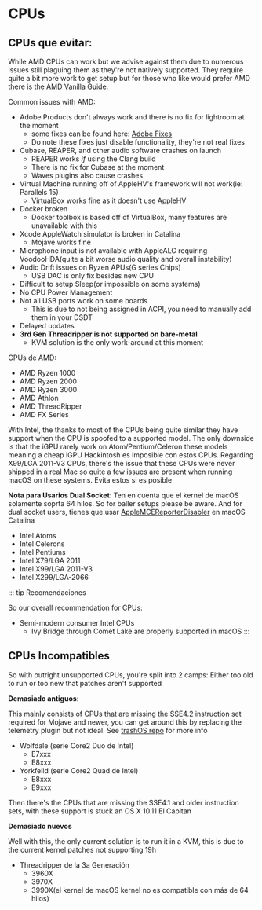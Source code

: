 # CPUs

## CPUs que evitar:

While AMD CPUs can work but we advise against them due to numerous issues still plaguing them as they're not natively supported. They require quite a bit more work to get setup but for those who like would prefer AMD there is the [AMD Vanilla Guide](https://vanilla.amd-osx.com). 

Common issues with AMD:
* Adobe Products don't always work and there is no fix for lightroom at the moment
   * some fixes can be found here: [Adobe Fixes](https://adobe.amd-osx.com/)
   * Do note these fixes just disable functionality, they're not real fixes
* Cubase, REAPER, and other audio software crashes on launch
   * REAPER works *if* using the Clang build
   * There is no fix for Cubase at the moment
   * Waves plugins also cause crashes
* Virtual Machine running off of AppleHV's framework will not work(ie: Parallels 15)
   * VirtualBox works fine as it doesn't use AppleHV
* Docker broken
   * Docker toolbox is based off of VirtualBox, many features are unavailable with this
* Xcode AppleWatch simulator is broken in Catalina
   * Mojave works fine
* Microphone input is not available with AppleALC requiring VoodooHDA(quite a bit worse audio quality and overall instability)
* Audio Drift issues on Ryzen APUs(G series Chips)
   * USB DAC is only fix besides new CPU
* Difficult to setup Sleep(or impossible on some systems)
* No CPU Power Management
* Not all USB ports work on some boards
   * This is due to not being assigned in ACPI, you need to manually add them in your DSDT
* Delayed updates
* **3rd Gen Threadripper is not supported on bare-metal**
  * KVM solution is the only work-around at this moment 

CPUs de AMD:
* AMD Ryzen 1000
* AMD Ryzen 2000
* AMD Ryzen 3000
* AMD Athlon
* AMD ThreadRipper
* AMD FX Series

With Intel, the thanks to most of the CPUs being quite similar they have support when the CPU is spoofed to a supported model. The only downside is that the iGPU rarely work on Atom/Pentium/Celeron these models meaning a cheap iGPU Hackintosh es imposible con estos CPUs. Regarding X99/LGA 2011-V3 CPUs, there's the issue that these CPUs were never shipped in a real Mac so quite a few issues are present when running macOS on these systems. Evita estos si es posible

**Nota para Usarios Dual Socket**: Ten en cuenta que el kernel de macOS solamente soprta 64 hilos. So for baller setups please be aware. And for dual socket users, tienes que usar [AppleMCEReporterDisabler](https://github.com/acidanthera/bugtracker/files/3703498/AppleMCEReporterDisabler.kext.zip) en macOS Catalina

* Intel Atoms
* Intel Celerons
* Intel Pentiums
* Intel X79/LGA 2011
* Intel X99/LGA 2011-V3
* Intel X299/LGA-2066

::: tip Recomendaciones

So our overall recommendation for CPUs:

* Semi-modern consumer Intel CPUs
  * Ivy Bridge through Comet Lake are properly supported in macOS
:::

## CPUs Incompatibles

So with outright unsupported CPUs, you're split into 2 camps: Either too old to run or too new that patches aren't supported

**Demasiado antiguos**:

This mainly consists of CPUs that are missing the SSE4.2 instruction set required for Mojave and newer, you can get around this by replacing the telemetry plugin but not ideal. See [trashOS repo](https://github.com/khronokernel/trashOS) for more info

* Wolfdale (serie Core2 Duo de Intel)
   * E7xxx
   * E8xxx
* Yorkfeild (serie Core2 Quad de Intel)
   * E8xxx
   * E9xxx

Then there's the CPUs that are missing the SSE4.1 and older instruction sets, with these support is stuck an OS X 10.11 El Capitan


**Demasiado nuevos**

Well with this, the only current solution is to run it in a KVM, this is due to the current kernel patches not supporting 19h

* Threadripper de la 3a Generación
   * 3960X
   * 3970X
   * 3990X(el kernel de macOS kernel no es compatible con más de 64 hilos)
